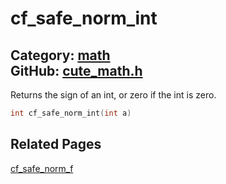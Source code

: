 [](../header.md ':include')

# cf_safe_norm_int

Category: [math](/api_reference?id=math)  
GitHub: [cute_math.h](https://github.com/RandyGaul/cute_framework/blob/master/include/cute_math.h)  
---

Returns the sign of an int, or zero if the int is zero.

```cpp
int cf_safe_norm_int(int a)
```

## Related Pages

[cf_safe_norm_f](/math/cf_safe_norm_f.md)  
